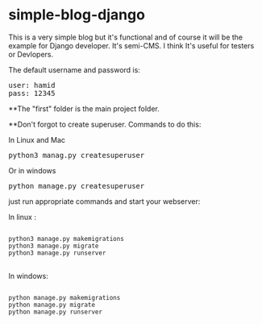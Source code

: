 # simple-blog-django
This is a very simple blog but it's functional and of course it will be the example for Django developer.
It's semi-CMS. I think It's useful for testers or Devlopers.

<p>The default username and password is:</p>
<pre>
user: hamid
pass: 12345
</pre>

**The "first" folder is the main project folder. 

**Don't forgot to create superuser. Commands to do this:
<p>In Linux and Mac </p>
<pre>
python3 manag.py createsuperuser
</pre>
<p>Or in windows</p>
<pre>
python manage.py createsuperuser
</pre>

just run appropriate commands and start your webserver:

<p>In linux :</p>
<pre>
<code>
python3 manage.py makemigrations
python3 manage.py migrate
python3 manage.py runserver
</code>
</pre>

<p>In windows:</p>
<pre>
<code>
python manage.py makemigrations
python manage.py migrate
python manage.py runserver
  
